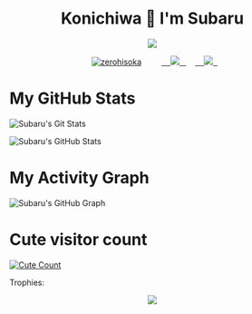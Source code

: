 <h1 align="center">Konichiwa 🌸 I'm Subaru</h1>
</p>
<p align="center">
<img src="https://readme-typing-svg.herokuapp.com?color=808080&width=420&lines=A+Basic+Programmer+From+India;Currently+Studying+As+Student">
</p>
<p align="center">
  <a href="https://t.me/Sokuyo"><img src="https://telegra.ph/file/abb7e0ce5d31fbb7c0ebe.jpg" alt="zerohisoka"></a>
  
  
  
  <a href="https://t.me/sokuyo">
    <img src="https://img.shields.io/badge/Telegram-grey?style=for-the-badge&logo=telegram"/>
  </a>  
</a>
  <a href="https://github.com/Aran-Sama">
    <img src="https://img.shields.io/github/followers/Aran-Sama?label=GitHub&logo=github&style=for-the-badge&color=darkred"/>
  </a>

# My GitHub Stats

![Subaru's Git Stats](https://github-readme-stats.vercel.app/api?username=Aran-Sama&show_icons=true&theme=radical)

![Subaru's GitHub Stats](https://github-readme-streak-stats.herokuapp.com?user=Aran-Sama&theme=tokyonight)

# My Activity Graph


![Subaru's GitHub Graph](https://github-readme-stats.vercel.app/api/top-langs/?username=Aran-Sama&layout=compact&theme=midnight-purple&hide=Css)
# Cute visitor count
<a href="https://t.me/sokuyo"><img alt="Cute Count" src="https://count.getloli.com/get/@Aran-Sama?theme=rule34" /></a>

Trophies:  
<div align="center"><img src="https://github-profile-trophy.vercel.app/?username=Aran-Sama&theme=dracula&count_private=true"></div>
